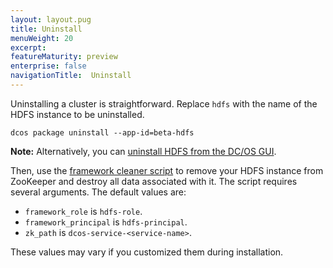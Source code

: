 ```yaml
---
layout: layout.pug
title: Uninstall
menuWeight: 20
excerpt:
featureMaturity: preview
enterprise: false
navigationTitle:  Uninstall
---
```


<!-- This source repo for this topic is https://github.com/dcos-commons/frameworks/hdfs -->


Uninstalling a cluster is straightforward. Replace `hdfs` with the name of the HDFS instance to be uninstalled.

```
dcos package uninstall --app-id=beta-hdfs
```

**Note:** Alternatively, you can [uninstall HDFS from the DC/OS GUI](/docs/1.9/deploying-services/uninstall/).

Then, use the [framework cleaner script](/docs/1.9/deploying-services/uninstall/#framework-cleaner) to remove your HDFS instance from ZooKeeper and destroy all data associated with it. The script requires several arguments. The default values are:

- `framework_role` is `hdfs-role`.
- `framework_principal` is `hdfs-principal`.
- `zk_path` is `dcos-service-<service-name>`.

These values may vary if you customized them during installation.
